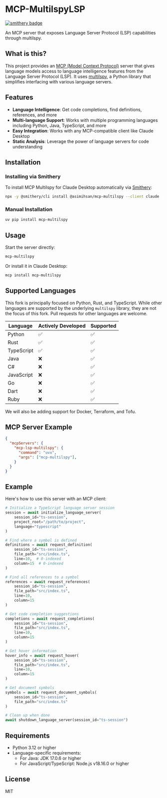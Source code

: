 # MCP-MultilspyLSP
[![smithery badge](https://smithery.ai/badge/@asimihsan/mcp-multilspy)](https://smithery.ai/server/@asimihsan/mcp-multilspy)

An MCP server that exposes Language Server Protocol (LSP) capabilities through multilspy.


## What is this?

This project provides an [MCP (Model Context Protocol)](https://modelcontextprotocol.io/) server that
gives language models access to language intelligence features from the Language Server Protocol (LSP).
It uses [multilspy](https://github.com/microsoft/multilspy), a Python library that simplifies
interfacing with various language servers.

## Features

- **Language Intelligence**: Get code completions, find definitions, references, and more
- **Multi-language Support**: Works with multiple programming languages including Python, Java, TypeScript, and more
- **Easy Integration**: Works with any MCP-compatible client like Claude Desktop
- **Static Analysis**: Leverage the power of language servers for code understanding

## Installation

### Installing via Smithery

To install MCP Multilspy for Claude Desktop automatically via [Smithery](https://smithery.ai/server/@asimihsan/mcp-multilspy):

```bash
npx -y @smithery/cli install @asimihsan/mcp-multilspy --client claude
```

### Manual Installation
```bash
uv pip install mcp-multilspy
```

## Usage

Start the server directly:

```bash
mcp-multilspy
```

Or install it in Claude Desktop:

```bash
mcp install mcp-multilspy
```

## Supported Languages

This fork is principally focused on Python, Rust, and TypeScript. While other languages are supported by the underlying `multilspy` library, they are not the focus of this fork. Pull requests for other languages are welcome.

| Language | Actively Developed | Supported |
|---|---|---|
| Python | ✅ | ✅ |
| Rust | ✅ | ✅ |
| TypeScript | ✅ | ✅ |
| Java | ❌ | ✅ |
| C# | ❌ | ✅ |
| JavaScript | ❌ | ✅ |
| Go | ❌ | ✅ |
| Dart | ❌ | ✅ |
| Ruby | ❌ | ✅ |

We will also be adding support for Docker, Terraform, and Tofu.

## MCP Server Example

```json
{
  "mcpServers": {
    "mcp-lsp-multilspy": {
      "command": "uvx",
      "args": ["mcp-multilspy"],
    }
  }
}
```

## Example

Here's how to use this server with an MCP client:

```python
# Initialize a TypeScript language server session
session = await initialize_language_server(
    session_id="ts-session", 
    project_root="/path/to/project",
    language="typescript"
)

# Find where a symbol is defined
definitions = await request_definition(
    session_id="ts-session",
    file_path="src/index.ts",
    line=10,  # 0-indexed
    column=15  # 0-indexed
)

# Find all references to a symbol
references = await request_references(
    session_id="ts-session",
    file_path="src/index.ts",
    line=10,
    column=15
)

# Get code completion suggestions
completions = await request_completions(
    session_id="ts-session",
    file_path="src/index.ts", 
    line=10,
    column=15
)

# Get hover information
hover_info = await request_hover(
    session_id="ts-session",
    file_path="src/index.ts",
    line=10,
    column=15
)

# Get document symbols
symbols = await request_document_symbols(
    session_id="ts-session",
    file_path="src/index.ts"
)

# Clean up when done
await shutdown_language_server(session_id="ts-session")
```

## Requirements

- Python 3.12 or higher
- Language-specific requirements:
  - For Java: JDK 17.0.6 or higher
  - For JavaScript/TypeScript: Node.js v18.16.0 or higher

## License

MIT